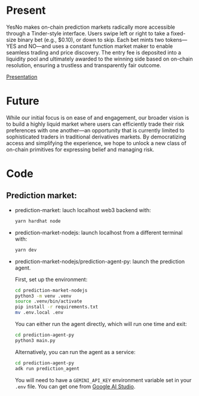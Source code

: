 # Present

YesNo makes on-chain prediction markets radically more accessible through a Tinder-style interface. Users swipe left or right to take a fixed-size binary bet (e.g., $0.10), or down to skip. Each bet mints two tokens—YES and NO—and uses a constant function market maker to enable seamless trading and price discovery. The entry fee is deposited into a liquidity pool and ultimately awarded to the winning side based on on-chain resolution, ensuring a trustless and transparently fair outcome.

[Presentation](https://github.com/oslinin/blockworks-hackathon/blob/main/docs/safebet.pptx)

# Future

While our initial focus is on ease of and engagement, our broader vision is to build a highly liquid market where users can efficiently trade their risk preferences with one another—an opportunity that is currently limited to sophisticated traders in traditional derivatives markets. By democratizing access and simplifying the experience, we hope to unlock a new class of on-chain primitives for expressing belief and managing risk.

# Code

## Prediction market:

- prediction-market: lauch localhost web3 backend with:
  ```bash
  yarn hardhat node
  ```
- prediction-market-nodejs: launch localhost from a different terminal with:
  ```bash
  yarn dev
  ```
- prediction-market-nodejs/prediction-agent-py: launch the prediction agent.

  First, set up the environment:
  ```bash
  cd prediction-market-nodejs
  python3 -m venv .venv
  source .venv/bin/activate
  pip install -r requirements.txt
  mv .env.local .env
  ```

  You can either run the agent directly, which will run one time and exit:
  ```bash
  cd prediction-agent-py
  python3 main.py
  ```

  Alternatively, you can run the agent as a service:
  ```bash
  cd prediction-agent-py
  adk run prediction_agent
  ```
  You will need to have a `GEMINI_API_KEY` environment variable set in your `.env` file. You can get one from [Google AI Studio](https://aistudio.google.com/app/apikey).